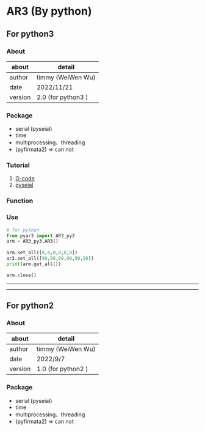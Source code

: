 # AR3 (By python)
## For python3
### **About**

| about | detail |
| ---- | ----|
| author | timmy (WeiWen Wu) |
| date | 2022/11/21 |
| version | 2.0  (for python3 ) |

### **Package**
* serial (pyseial)
* time
* multiprocessing、threading
* (pyfirmata2) => can not

### **Tutorial**
1. [G-code](https://kknews.cc/zh-tw/tech/39k2xx3.html) 
2. [pyseial](https://pyserial.readthedocs.io/en/latest/pyserial_api.html)

### **Function** 

### **Use** 
```python
# for python
from pyar3 import AR3_py3
arm = AR3_py3.AR3() 
       
arm.set_all([0,0,0,0,0,0])
ar3.set_all([90,90,90,90,90,90])
print(arm.get_all())

arm.close()
```

---------------
---------------

## For python2
### **About**
| about | detail |
| ---- | ----|
| author | timmy (WeiWen Wu) |
| date | 2022/9/7 |
| version | 1.0 (for python2 ) |

### **Package**
* serial (pyseial)
* time
* multiprocessing、threading
* (pyfirmata2) => can not

